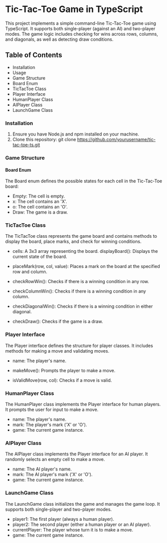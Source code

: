 # Tic-Tac-Toe Game in TypeScript
This project implements a simple command-line Tic-Tac-Toe game using TypeScript. It supports both single-player (against an AI) and two-player modes. The game logic includes checking for wins across rows, columns, and diagonals, as well as detecting draw conditions.
## Table of Contents
- Installation
- Usage
- Game Structure
- Board Enum
- TicTacToe Class
- Player Interface
- HumanPlayer Class
- AIPlayer Class
- LaunchGame Class

### Installation

1. Ensure you have Node.js and npm installed on your machine.
2. Clone this repository: 
git clone https://github.com/yourusername/tic-tac-toe-ts.git

### Game Structure
#### Board Enum
The Board enum defines the possible states for each cell in the Tic-Tac-Toe board:

- Empty: The cell is empty.
- x: The cell contains an 'X'.
- o: The cell contains an 'O'.
- Draw: The game is a draw.

### TicTacToe Class

The TicTacToe class represents the game board and contains methods to display the board, place marks, and check for winning conditions.

- cells: A 3x3 array representing the board.
displayBoard(): Displays the current state of the board.

- placeMark(row, col, value): Places a mark on the board at the specified row and column.

- checkRowWin(): Checks if there is a winning condition in any row.

- checkColumnWin(): Checks if there is a winning condition in any column.

- checkDiagonalWin(): Checks if there is a winning condition in either diagonal.

- checkDraw(): Checks if the game is a draw.

### Player Interface

The Player interface defines the structure for player classes. It includes methods for making a move and validating moves.

- name: The player's name.

- makeMove(): Prompts the player to make a move.

- isValidMove(row, col): Checks if a move is valid.

### HumanPlayer Class

The HumanPlayer class implements the Player interface for human players. It prompts the user for input to make a move.

- name: The player's name.
- mark: The player's mark ('X' or 'O').
- game: The current game instance.

### AIPlayer Class

The AIPlayer class implements the Player interface for an AI player. It randomly selects an empty cell to make a move.

- name: The AI player's name.
- mark: The AI player's mark ('X' or 'O').
- game: The current game instance.

### LaunchGame Class

The LaunchGame class initializes the game and manages the game loop. It supports both single-player and two-player modes.

- player1: The first player (always a human player).
- player2: The second player (either a human player or an AI player).
- currentPlayer: The player whose turn it is to make a move.
- game: The current game instance.


